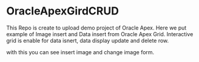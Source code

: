 # OracleApexGirdCRUD
This Repo is create to upload demo project of Oracle Apex. Here we put example of Image insert and 
Data insert from Oracle Apex Grid. Interactive grid is enable for data isnert, data display 
update and delete row.

with this you can see insert image and change image form.
